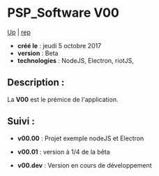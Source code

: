 
PSP_Software **V00**
=====================

[Up](../readme.md) | [rep](.)

- **créé le** : jeudi 5 octobre 2017
- **version** : Beta
- **technologies** : NodeJS, Electron, riotJS,


Description :
-------------

La **V00** est le prémice de l'application.


Suivi :
------

- **v00.00** : Projet exemple nodeJS et Electron

- **v00.01** : version à 1/4 de la bêta

- **v00.dev** : Version en cours de développement
